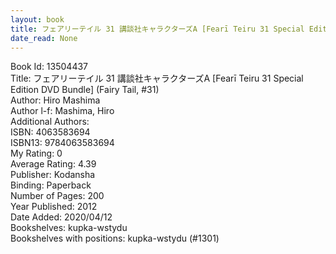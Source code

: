 ```yaml
---
layout: book
title: フェアリーテイル 31 講談社キャラクターズA [Fearī Teiru 31 Special Edition DVD Bundle] (Fairy Tail,  no. 31)
date_read: None
---
```


Book Id: 13504437<br />
Title: フェアリーテイル 31 講談社キャラクターズA [Fearī Teiru 31 Special Edition DVD Bundle] (Fairy Tail, #31)<br />
Author: Hiro Mashima<br />
Author l-f: Mashima, Hiro<br />
Additional Authors: <br />
ISBN: 4063583694<br />
ISBN13: 9784063583694<br />
My Rating: 0<br />
Average Rating: 4.39<br />
Publisher: Kodansha<br />
Binding: Paperback<br />
Number of Pages: 200<br />
Year Published: 2012<br />
Date Added: 2020/04/12<br />
Bookshelves: kupka-wstydu<br />
Bookshelves with positions: kupka-wstydu (#1301)<br />

